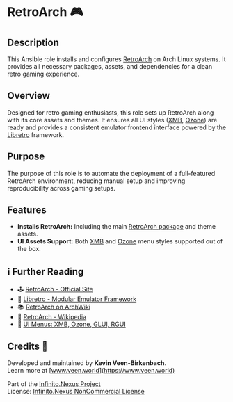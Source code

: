 # RetroArch 🎮

## Description

This Ansible role installs and configures [RetroArch](https://www.retroarch.com/) on Arch Linux systems. It provides all necessary packages, assets, and dependencies for a clean retro gaming experience.

## Overview

Designed for retro gaming enthusiasts, this role sets up RetroArch along with its core assets and themes. It ensures all UI styles ([XMB](https://en.wikipedia.org/wiki/XrossMediaBar), [Ozone](https://docs.libretro.com/guides/ozone-menu/)) are ready and provides a consistent emulator frontend interface powered by the [Libretro](https://www.libretro.com/) framework.

## Purpose

The purpose of this role is to automate the deployment of a full-featured RetroArch environment, reducing manual setup and improving reproducibility across gaming setups.

## Features

- **Installs RetroArch:** Including the main [RetroArch package](https://archlinux.org/packages/community/x86_64/retroarch/) and theme assets.
- **UI Assets Support:** Both [XMB](https://docs.libretro.com/guides/xmb-menu/) and [Ozone](https://docs.libretro.com/guides/ozone-menu/) menu styles supported out of the box.

## ℹ️ Further Reading

- 🕹️ [RetroArch - Official Site](https://www.retroarch.com/)
- 🧩 [Libretro - Modular Emulator Framework](https://www.libretro.com/)
- 📚 [RetroArch on ArchWiki](https://wiki.archlinux.org/title/RetroArch)
- 🧠 [RetroArch - Wikipedia](https://en.wikipedia.org/wiki/RetroArch)
- 🎨 [UI Menus: XMB, Ozone, GLUI, RGUI](https://docs.libretro.com/guides/)

## Credits 📝

Developed and maintained by **Kevin Veen-Birkenbach**.  
Learn more at [www.veen.world](https://www.veen.world)

Part of the [Infinito.Nexus Project](https://s.infinito.nexus/code)  
License: [Infinito.Nexus NonCommercial License](https://s.infinito.nexus/license)